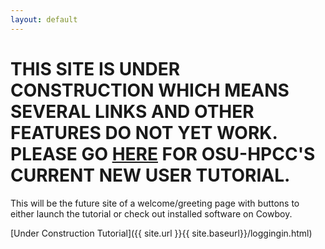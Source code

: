 ```yaml
---
layout: default
---
```


**THIS SITE IS UNDER CONSTRUCTION WHICH MEANS SEVERAL LINKS AND OTHER FEATURES DO NOT YET WORK. PLEASE GO [HERE](https://hpcc.okstate.edu/content/new-user-tutorial) FOR OSU-HPCC'S CURRENT NEW USER TUTORIAL.**
=============================================================================================

This will be the future site of a welcome/greeting page with buttons to either launch the tutorial or check out installed software on Cowboy.

[Under Construction Tutorial]({{ site.url }}{{ site.baseurl}}/loggingin.html)
